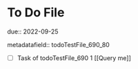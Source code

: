 # To Do File

due:: 2022-09-25

metadatafield:: todoTestFile_690_80

- [ ] Task of todoTestFile_690 1 [[Query me]]
